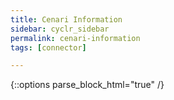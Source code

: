 ```yaml
---
title: Cenari Information
sidebar: cyclr_sidebar
permalink: cenari-information
tags: [connector]

---
```

{::options parse_block_html="true" /}
